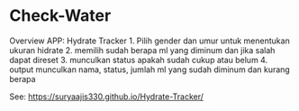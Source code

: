 # Check-Water
Overview APP: Hydrate Tracker 1. Pilih gender dan umur untuk menentukan ukuran hidrate 2. memilih sudah berapa ml yang diminum dan jika salah dapat direset 3. munculkan status apakah sudah cukup atau belum 4. output munculkan nama, status, jumlah ml yang sudah diminum dan kurang berapa

See: https://suryaajis330.github.io/Hydrate-Tracker/
